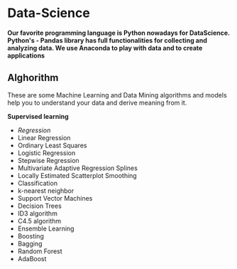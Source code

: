 # Data-Science
**Our favorite programming language is Python nowadays for DataScience. Python's - Pandas library has full functionalities for collecting and analyzing data. We use Anaconda to play with data and to create applications**

Alghorithm
----------------------------------------------------------------------------------------------------------------------------------------------------------
These are some Machine Learning and Data Mining algorithms and models help you to understand your data and derive meaning from it.

**Supervised learning**

* *Regression*
* Linear Regression
* Ordinary Least Squares
* Logistic Regression
* Stepwise Regression
* Multivariate Adaptive Regression Splines
* Locally Estimated Scatterplot Smoothing
* Classification
* k-nearest neighbor
* Support Vector Machines
* Decision Trees
* ID3 algorithm
* C4.5 algorithm
* Ensemble Learning
* Boosting
* Bagging
* Random Forest
* AdaBoost


